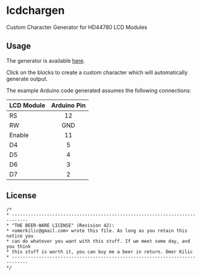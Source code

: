 lcdchargen
==========

Custom Character Generator for HD44780 LCD Modules

Usage
-----
The generator is available [here](http://omerk.github.com/lcdchargen/).

Click on the blocks to create a custom character which will automatically generate output.

The example Arduino code generated assumes the following connections:


| LCD Module    | Arduino Pin   |
| ------------- |:-------------:|
| RS            | 12            |
| RW            | GND           |
| Enable        | 11            |
| D4            | 5             |
| D5            | 4             |
| D6            | 3             |
| D7            | 2             |

License
-------

    /*
    * ----------------------------------------------------------------------------
    * "THE BEER-WARE LICENSE" (Revision 42):
    * <omerkilic@gmail.com> wrote this file. As long as you retain this notice you
    * can do whatever you want with this stuff. If we meet some day, and you think
    * this stuff is worth it, you can buy me a beer in return. Omer Kilic
    * ----------------------------------------------------------------------------
    */
